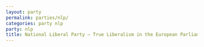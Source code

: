 ```yaml
---
layout: party
permalink: parties/nlp/
categories: party nlp
party: nlp
title: National Liberal Party – True Liberalism in the European Parliament
---
```

